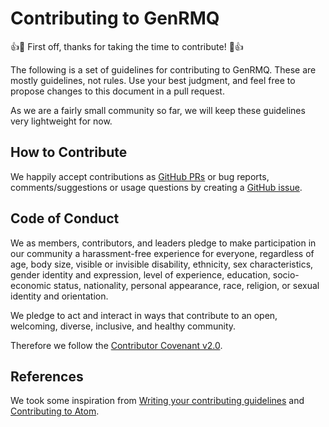 # Contributing to GenRMQ

:+1::tada: First off, thanks for taking the time to contribute! :tada::+1:

The following is a set of guidelines for contributing to GenRMQ. These are mostly guidelines, not rules. Use your best judgment, and feel free to propose changes to this document in a pull request.

As we are a fairly small community so far, we will keep these guidelines very lightweight for now.

## How to Contribute

We happily accept contributions as [GitHub PRs][github_prs] or bug reports, comments/suggestions or usage questions by creating a [GitHub issue][gen_rmq_issues].

## Code of Conduct

We as members, contributors, and leaders pledge to make participation in our community a harassment-free experience for everyone, regardless of age, body size, visible or invisible disability, ethnicity, sex characteristics, gender identity and expression, level of experience, education, socio-economic status, nationality, personal appearance, race, religion, or sexual identity and orientation.

We pledge to act and interact in ways that contribute to an open, welcoming, diverse, inclusive, and healthy community.

Therefore we follow the [Contributor Covenant v2.0](https://www.contributor-covenant.org/version/2/0/code_of_conduct/).

## References

We took some inspiration from [Writing your contributing guidelines](https://opensource.guide/starting-a-project/#writing-your-contributing-guidelines) and [Contributing to Atom](https://github.com/atom/atom/blob/master/CONTRIBUTING.md).

[github_prs]: https://help.github.com/articles/about-pull-requests/
[gen_rmq_issues]: https://github.com/meltwater/gen_rmq/issues